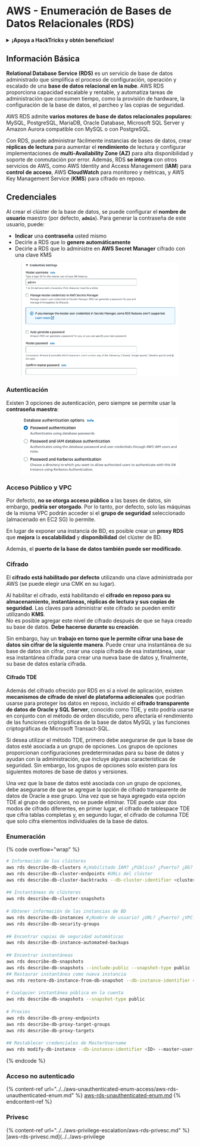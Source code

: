 # AWS - Enumeración de Bases de Datos Relacionales (RDS)

<details>

<summary><strong>¡Apoya a HackTricks y obtén beneficios!</strong></summary>

* Si quieres ver a tu **empresa anunciada en HackTricks** o si quieres acceder a la **última versión de PEASS o descargar HackTricks en PDF** ¡Consulta los [**PLANES DE SUSCRIPCIÓN**](https://github.com/sponsors/carlospolop)!
* Obtén el [**oficial PEASS & HackTricks swag**](https://peass.creator-spring.com)
* Descubre [**The PEASS Family**](https://opensea.io/collection/the-peass-family), nuestra colección de exclusivos [**NFTs**](https://opensea.io/collection/the-peass-family)
* **Únete al** 💬 [**grupo de Discord**](https://discord.gg/hRep4RUj7f) o al [**grupo de telegram**](https://t.me/peass) o **sígueme** en **Twitter** 🐦 [**@carlospolopm**](https://twitter.com/carlospolopm).
* **Comparte tus trucos de hacking enviando PR a los repositorios de** [**HackTricks**](https://github.com/carlospolop/hacktricks) y [**HackTricks Cloud**](https://github.com/carlospolop/hacktricks-cloud) github.

</details>

## Información Básica

**Relational Database Service (RDS)** es un servicio de base de datos administrado que simplifica el proceso de configuración, operación y escalado de una **base de datos relacional en la nube**. AWS RDS proporciona capacidad escalable y rentable, y automatiza tareas de administración que consumen tiempo, como la provisión de hardware, la configuración de la base de datos, el parcheo y las copias de seguridad.

AWS RDS admite **varios motores de base de datos relacionales populares**: MySQL, PostgreSQL, MariaDB, Oracle Database, Microsoft SQL Server y Amazon Aurora compatible con MySQL o con PostgreSQL.

Con RDS, puede administrar fácilmente instancias de bases de datos, crear **réplicas de lectura** para aumentar el **rendimiento** de lectura y configurar implementaciones de **multi-Availability Zone (AZ)** para alta disponibilidad y soporte de conmutación por error. Además, RDS **se integra** con otros servicios de AWS, como AWS Identity and Access Management (**IAM**) para **control de acceso**, AWS **CloudWatch** para monitoreo y métricas, y AWS Key Management Service (**KMS**) para cifrado en reposo.

## Credenciales

Al crear el clúster de la base de datos, se puede configurar el **nombre de usuario** maestro (por defecto, **`admin`**). Para generar la contraseña de este usuario, puede:

* **Indicar** una **contraseña** usted mismo
* Decirle a RDS que lo **genere automáticamente**
* Decirle a RDS que lo administre en **AWS Secret Manager** cifrado con una clave KMS

<figure><img src="../../../../.gitbook/assets/image (18).png" alt=""><figcaption></figcaption></figure>

### Autenticación

Existen 3 opciones de autenticación, pero siempre se permite usar la **contraseña maestra**:

<figure><img src="../../../../.gitbook/assets/image (19).png" alt=""><figcaption></figcaption></figure>

### Acceso Público y VPC

Por defecto, **no se otorga acceso público** a las bases de datos, sin embargo, **podría ser otorgado**. Por lo tanto, por defecto, solo las máquinas de la misma VPC podrán acceder si el **grupo de seguridad** seleccionado (almacenado en EC2 SG) lo permite.

En lugar de exponer una instancia de BD, es posible crear un **proxy RDS** que **mejora** la **escalabilidad** y **disponibilidad** del clúster de BD.

Además, el **puerto de la base de datos también puede ser modificado**.

### Cifrado

El **cifrado está habilitado por defecto** utilizando una clave administrada por AWS (se puede elegir una CMK en su lugar).

Al habilitar el cifrado, está habilitando el **cifrado en reposo para su almacenamiento, instantáneas, réplicas de lectura y sus copias de seguridad**. Las claves para administrar este cifrado se pueden emitir utilizando **KMS**.\
No es posible agregar este nivel de cifrado después de que se haya creado su base de datos. **Debe hacerse durante su creación**.

Sin embargo, hay un **trabajo en torno que le permite cifrar una base de datos sin cifrar de la siguiente manera**. Puede crear una instantánea de su base de datos sin cifrar, crear una copia cifrada de esa instantánea, usar esa instantánea cifrada para crear una nueva base de datos y, finalmente, su base de datos estaría cifrada.

#### Cifrado TDE

Además del cifrado ofrecido por RDS en sí a nivel de aplicación, existen **mecanismos de cifrado de nivel de plataforma adicionales** que podrían usarse para proteger los datos en reposo, incluido el **cifrado transparente de datos de Oracle y SQL Server**, conocido como TDE, y esto podría usarse en conjunto con el método de orden discutido, pero afectaría el rendimiento de las funciones criptográficas de la base de datos MySQL y las funciones criptográficas de Microsoft Transact-SQL.

Si desea utilizar el método TDE, primero debe asegurarse de que la base de datos esté asociada a un grupo de opciones. Los grupos de opciones proporcionan configuraciones predeterminadas para su base de datos y ayudan con la administración, que incluye algunas características de seguridad. Sin embargo, los grupos de opciones solo existen para los siguientes motores de base de datos y versiones.

Una vez que la base de datos esté asociada con un grupo de opciones, debe asegurarse de que se agregue la opción de cifrado transparente de datos de Oracle a ese grupo. Una vez que se haya agregado esta opción TDE al grupo de opciones, no se puede eliminar. TDE puede usar dos modos de cifrado diferentes, en primer lugar, el cifrado de tablespace TDE que cifra tablas completas y, en segundo lugar, el cifrado de columna TDE que solo cifra elementos individuales de la base de datos.

### Enumeración

{% code overflow="wrap" %}
```bash
# Información de los clústeres
aws rds describe-db-clusters #¿Habilitado IAM? ¿Público? ¿Puerto? ¿DG?
aws rds describe-db-cluster-endpoints #URLs del clúster
aws rds describe-db-cluster-backtracks --db-cluster-identifier <cluster-name>

## Instantáneas de clústeres
aws rds describe-db-cluster-snapshots

# Obtener información de las instancias de BD
aws rds describe-db-instances #¿Nombre de usuario? ¿URL? ¿Puerto? ¿VPC? ¿SG? ¿Público?
aws rds describe-db-security-groups

## Encontrar copias de seguridad automáticas
aws rds describe-db-instance-automated-backups

## Encontrar instantáneas
aws rds describe-db-snapshots 
aws rds describe-db-snapshots --include-public --snapshot-type public
## Restaurar instantánea como nueva instancia
aws rds restore-db-instance-from-db-snapshot --db-instance-identifier <ID> --db-snapshot-identifier <ID> --availability-zone us-west-2a

# Cualquier instantánea pública en la cuenta
aws rds describe-db-snapshots --snapshot-type public

# Proxies
aws rds describe-db-proxy-endpoints
aws rds describe-db-proxy-target-groups
aws rds describe-db-proxy-targets

## Restablecer credenciales de MasterUsername
aws rds modify-db-instance --db-instance-identifier <ID> --master-user-password <NewPassword> --apply-immediately
```
{% endcode %}

### Acceso no autenticado

{% content-ref url="../../aws-unauthenticated-enum-access/aws-rds-unauthenticated-enum.md" %}
[aws-rds-unauthenticated-enum.md](../../aws-unauthenticated-enum-access/aws-rds-unauthenticated-enum.md)
{% endcontent-ref %}

### Privesc

{% content-ref url="../../aws-privilege-escalation/aws-rds-privesc.md" %}
[aws-rds-privesc.md](../../aws-privilege
